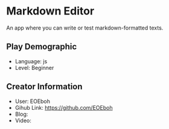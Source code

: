 # Markdown Editor

An app where you can write or test markdown-formatted texts.

## Play Demographic

- Language: js
- Level: Beginner

## Creator Information

- User: EOEboh
- Gihub Link: https://github.com/EOEboh
- Blog: 
- Video: 

